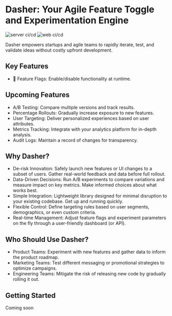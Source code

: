 # Dasher: Your Agile Feature Toggle and Experimentation Engine

![server ci/cd](https://github.com/flohansen/dasher-server/actions/workflows/server-main.yml/badge.svg)
![web ci/cd](https://github.com/flohansen/dasher-server/actions/workflows/web-main.yml/badge.svg)

Dasher empowers startups and agile teams to rapidly iterate, test, and validate
ideas without costly upfront development.

## Key Features

- 🚩 Feature Flags: Enable/disable functionality at runtime.

## Upcoming Features
- A/B Testing: Compare multiple versions and track results.
- Percentage Rollouts: Gradually increase exposure to new features.
- User Targeting: Deliver personalized experiences based on user attributes.
- Metrics Tracking: Integrate with your analytics platform for in-depth
analysis.
- Audit Logs: Maintain a record of changes for transparency.

## Why Dasher?

- De-risk Innovation: Safely launch new features or UI changes to a subset of
users. Gather real-world feedback and data before full rollout.
- Data-Driven Decisions: Run A/B experiments to compare variations and measure
impact on key metrics. Make informed choices about what works best.
- Simple Integration: Lightweight library designed for minimal disruption to
your existing codebase. Get up and running quickly.
- Flexible Control: Define targeting rules based on user segments, demographics,
or even custom criteria.
- Real-time Management: Adjust feature flags and experiment parameters on the
fly through a user-friendly dashboard (or API).

## Who Should Use Dasher?

- Product Teams: Experiment with new features and gather data to inform the
product roadmap.
- Marketing Teams: Test different messaging or promotional strategies to
optimize campaigns.
- Engineering Teams: Mitigate the risk of releasing new code by gradually
rolling it out.

## Getting Started

Coming soon